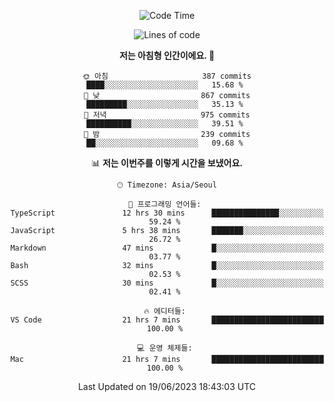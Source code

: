<div align='center'>
 
<!--START_SECTION:waka-->
![Code Time](http://img.shields.io/badge/Code%20Time-2%2C741%20hrs%2013%20mins-blue)

![Lines of code](https://img.shields.io/badge/%EC%A0%80%EB%8A%94%20%EC%97%AC%ED%83%9C%EA%B9%8C%EC%A7%80%20-1.2%20million%20%EC%A4%84%EC%9D%98%20%EC%BD%94%EB%93%9C%EB%A5%BC%20%EC%9E%91%EC%84%B1%ED%96%88%EC%96%B4%EC%9A%94.-blue)

**저는 아침형 인간이에요. 🐤** 

```text
🌞 아침                     387 commits         ████░░░░░░░░░░░░░░░░░░░░░   15.68 % 
🌆 낮　                     867 commits         █████████░░░░░░░░░░░░░░░░   35.13 % 
🌃 저녁                     975 commits         ██████████░░░░░░░░░░░░░░░   39.51 % 
🌙 밤　                     239 commits         ██░░░░░░░░░░░░░░░░░░░░░░░   09.68 % 
```


📊 **저는 이번주를 이렇게 시간을 보냈어요.** 

```text
🕑︎ Timezone: Asia/Seoul

💬 프로그래밍 언어들: 
TypeScript               12 hrs 30 mins      ███████████████░░░░░░░░░░   59.24 % 
JavaScript               5 hrs 38 mins       ███████░░░░░░░░░░░░░░░░░░   26.72 % 
Markdown                 47 mins             █░░░░░░░░░░░░░░░░░░░░░░░░   03.77 % 
Bash                     32 mins             █░░░░░░░░░░░░░░░░░░░░░░░░   02.53 % 
SCSS                     30 mins             █░░░░░░░░░░░░░░░░░░░░░░░░   02.41 % 

🔥 에디터들: 
VS Code                  21 hrs 7 mins       █████████████████████████   100.00 % 

💻 운영 체제들: 
Mac                      21 hrs 7 mins       █████████████████████████   100.00 % 
```


 Last Updated on 19/06/2023 18:43:03 UTC
<!--END_SECTION:waka-->
 </div>
<!---
Emewjin/Emewjin is a ✨ special ✨ repository because its `README.md` (this file) appears on your GitHub profile.
You can click the Preview link to take a look at your changes.
--->
